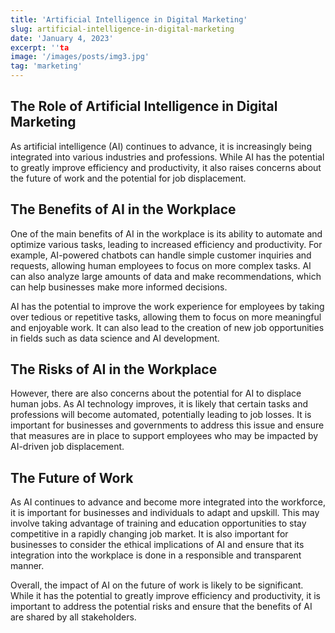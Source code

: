 ```yaml
---
title: 'Artificial Intelligence in Digital Marketing'
slug: artificial-intelligence-in-digital-marketing
date: 'January 4, 2023'
excerpt: ''ta
image: '/images/posts/img3.jpg'
tag: 'marketing'
---
```

## The Role of Artificial Intelligence in Digital Marketing

As artificial intelligence (AI) continues to advance, it is increasingly being integrated into various industries and professions. While AI has the potential to greatly improve efficiency and productivity, it also raises concerns about the future of work and the potential for job displacement.

## The Benefits of AI in the Workplace

One of the main benefits of AI in the workplace is its ability to automate and optimize various tasks, leading to increased efficiency and productivity. For example, AI-powered chatbots can handle simple customer inquiries and requests, allowing human employees to focus on more complex tasks. AI can also analyze large amounts of data and make recommendations, which can help businesses make more informed decisions.

AI has the potential to improve the work experience for employees by taking over tedious or repetitive tasks, allowing them to focus on more meaningful and enjoyable work. It can also lead to the creation of new job opportunities in fields such as data science and AI development.

## The Risks of AI in the Workplace

However, there are also concerns about the potential for AI to displace human jobs. As AI technology improves, it is likely that certain tasks and professions will become automated, potentially leading to job losses. It is important for businesses and governments to address this issue and ensure that measures are in place to support employees who may be impacted by AI-driven job displacement.

## The Future of Work

As AI continues to advance and become more integrated into the workforce, it is important for businesses and individuals to adapt and upskill. This may involve taking advantage of training and education opportunities to stay competitive in a rapidly changing job market. It is also important for businesses to consider the ethical implications of AI and ensure that its integration into the workplace is done in a responsible and transparent manner.

Overall, the impact of AI on the future of work is likely to be significant. While it has the potential to greatly improve efficiency and productivity, it is important to address the potential risks and ensure that the benefits of AI are shared by all stakeholders.
